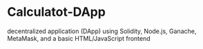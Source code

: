 # Calculatot-DApp
decentralized application (DApp) using Solidity, Node.js, Ganache, MetaMask, and a basic HTML/JavaScript frontend
